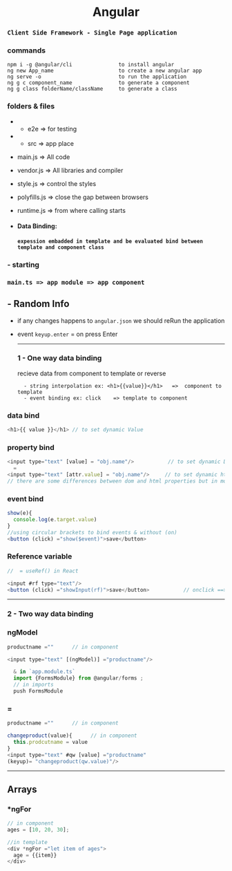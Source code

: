 <h1 align="center"> Angular </h1>

### `Client Side Framework - Single Page application`

### commands

```node
npm i -g @angular/cli               to install angular
ng new App_name                     to create a new angular app
ng serve -o                         to run the application
ng g c component_name               to generate a component
ng g class folderName/className     to generate a class
```

### folders & files

- - e2e => for testing
- - src => app place
- main.js => All code
- vendor.js => All libraries and compiler
- style.js => control the styles
- polyfills.js => close the gap between browsers
- runtime.js => from where calling starts

- #### Data Binding:

  #### `expession embadded in template and be evaluated bind between template and component class`

### - starting

### `main.ts => app module => app component`

## - Random Info

- if any changes happens to `angular.json` we should reRun the application
- event `keyup.enter` = on press Enter

  <hr/>

  ### 1 - One way data binding

  recieve data from component to template or reverse

        - string interpolation ex: <h1>{{value}}</h1>   =>  component to template
        - event binding ex: click    => template to component

### data bind

```javascript
<h1>{{ value }}</h1> // to set dynamic Value
```

### property bind

```javascript
<input type="text" [value] = "obj.name"/>           // to set dynamic Dom property
  =
<input type="text" [attr.value] = "obj.name"/>     // to set dynamic html property
// there are some differences between dom and html properties but in most cases they are the same
```

### event bind

```javascript
show(e){
  console.log(e.target.value)
}
//using circular brackets to bind events & without (on)
<button (click) ="show($event)">save</button>
```

### Reference variable

```javascript
//  = useRef() in React
```

```javascript
<input #rf type="text"/>
<button (click) ="showInput(rf)">save</button>           // onclick ==> show that input holds the rf
```

<hr/>

### 2 - Two way data binding

### ngModel

```javascript
productname =""      // in component

<input type="text" [(ngModel)] ="productname"/>

  & in `app.module.ts`
  import {FormsModule} from @angular/forms ;
  // in imports
  push FormsModule
```

### =

```javascript
productname =""      // in component

changeproduct(value){      // in component
  this.prodcutname = value
}
<input type="text" #qw [value] ="productname"
(keyup)= "changeproduct(qw.value)"/>

```

<hr/>

## Arrays

### \*ngFor

```javascript
// in component
ages = [10, 20, 30];

//in template
<div *ngFor ="let item of ages">
  age = {{item}}
</div>
```
